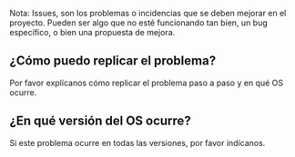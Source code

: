 Nota: Issues, son los problemas o incidencias que se deben mejorar en el proyecto. Pueden ser algo que no esté funcionando tan bien, un bug específico, o bien una propuesta de mejora.

## ¿Cómo puedo replicar el problema?
Por favor explícanos cómo replicar el problema paso a paso y en qué OS ocurre.

## ¿En qué versión del OS ocurre?
Si este problema ocurre en todas las versiones, por favor indícanos.

